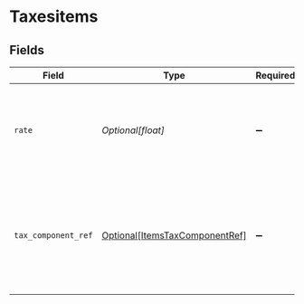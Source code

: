 # Taxesitems


## Fields

| Field                                                                                           | Type                                                                                            | Required                                                                                        | Description                                                                                     |
| ----------------------------------------------------------------------------------------------- | ----------------------------------------------------------------------------------------------- | ----------------------------------------------------------------------------------------------- | ----------------------------------------------------------------------------------------------- |
| `rate`                                                                                          | *Optional[float]*                                                                               | :heavy_minus_sign:                                                                              | Tax amount on order line sale as available from source commerce platform.                       |
| `tax_component_ref`                                                                             | [Optional[ItemsTaxComponentRef]](../../models/shared/itemstaxcomponentref.md)                   | :heavy_minus_sign:                                                                              | Taxes rates reference object depending on the rates being available on source commerce package. |